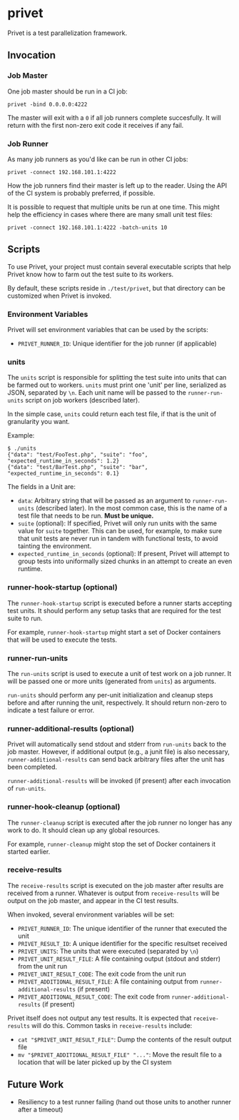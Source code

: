# privet

Privet is a test parallelization framework.

## Invocation

### Job Master

One job master should be run in a CI job:

```
privet -bind 0.0.0.0:4222
```

The master will exit with a `0` if all job runners complete succesfully. It will return with the first non-zero exit code it receives if any fail.

### Job Runner

As many job runners as you'd like can be run in other CI jobs:

```
privet -connect 192.168.101.1:4222
```

How the job runners find their master is left up to the reader. Using the API of the CI system is probably preferred, if possible.

It is possible to request that multiple units be run at one time. This might help the efficiency in cases where there are many small unit test files:

```
privet -connect 192.168.101.1:4222 -batch-units 10
```

## Scripts

To use Privet, your project must contain several executable scripts that help Privet know how to farm out the test suite to its workers.

By default, these scripts reside in `./test/privet`, but that directory can be customized when Privet is invoked.


### Environment Variables

Privet will set environment variables that can be used by the scripts:

* `PRIVET_RUNNER_ID`: Unique identifier for the job runner (if applicable)

### units

The `units` script is responsible for splitting the test suite into units that can be farmed out to workers. `units` must print one 'unit' per line, serialized as JSON, separated by `\n`. Each unit name will be passed to the `runner-run-units` script on job workers (described later).

In the simple case, `units` could return each test file, if that is the unit of granularity you want.

Example:

```
$ ./units
{"data": "test/FooTest.php", "suite": "foo", "expected_runtime_in_seconds": 1.2}
{"data": "test/BarTest.php", "suite": "bar", "expected_runtime_in_seconds": 0.1}
```

The fields in a Unit are:
* `data`: Arbitrary string that will be passed as an argument to `runner-run-units` (described later). In the most common case, this is the name of a test file that needs to be run. **Must be unique.**
* `suite` (optional): If specified, Privet will only run units with the same value for `suite` together. This can be used, for example, to make sure that unit tests are never run in tandem with functional tests, to avoid tainting the environment.
* `expected_runtime_in_seconds` (optional): If present, Privet will attempt to group tests into uniformally sized chunks in an attempt to create an even runtime.

### runner-hook-startup (optional)

The `runner-hook-startup` script is executed before a runner starts accepting test units. It should perform any setup tasks that are required for the test suite to run.

For example, `runner-hook-startup` might start a set of Docker containers that will be used to execute the tests.

### runner-run-units

The `run-units` script is used to execute a unit of test work on a job runner. It will be passed one or more units (generated from `units`) as arguments.

`run-units` should perform any per-unit initialization and cleanup steps before and after running the unit, respectively. It should return non-zero to indicate a test failure or error.

### runner-additional-results (optional)

Privet will automatically send stdout and stderr from `run-units` back to the job master. However, if additional output (e.g., a junit file) is also necessary, `runner-additional-results` can send back arbitrary files after the unit has been completed.

`runner-additional-results` will be invoked (if present) after each invocation of `run-units`.

### runner-hook-cleanup (optional)

The `runner-cleanup` script is executed after the job runner no longer has any work to do. It should clean up any global resources.

For example, `runner-cleanup` might stop the set of Docker containers it started earlier.

### receive-results

The `receive-results` script is executed on the job master after results are received from a runner. Whatever is output from `receive-results` will be output on the job master, and appear in the CI test results.

When invoked, several environment variables will be set:

* `PRIVET_RUNNER_ID`: The unique identifier of the runner that executed the unit
* `PRIVET_RESULT_ID`: A unique identifier for the specific resultset received
* `PRIVET_UNITS`: The units that were executed (separated by `\n`)
* `PRIVET_UNIT_RESULT_FILE`: A file containing output (stdout and stderr) from the unit run
* `PRIVET_UNIT_RESULT_CODE`: The exit code from the unit run
* `PRIVET_ADDITIONAL_RESULT_FILE`: A file containing output from `runner-additional-results` (if present)
* `PRIVET_ADDITIONAL_RESULT_CODE`: The exit code from `runner-additional-results` (if present)

Privet itself does not output any test results. It is expected that `receive-results` will do this. Common tasks in `receive-results` include:

* `cat "$PRIVET_UNIT_RESULT_FILE"`: Dump the contents of the result output file
* `mv "$PRIVET_ADDITIONAL_RESULT_FILE" "..."`: Move the result file to a location that will be later picked up by the CI system


## Future Work

* Resiliency to a test runner failing (hand out those units to another runner after a timeout)
